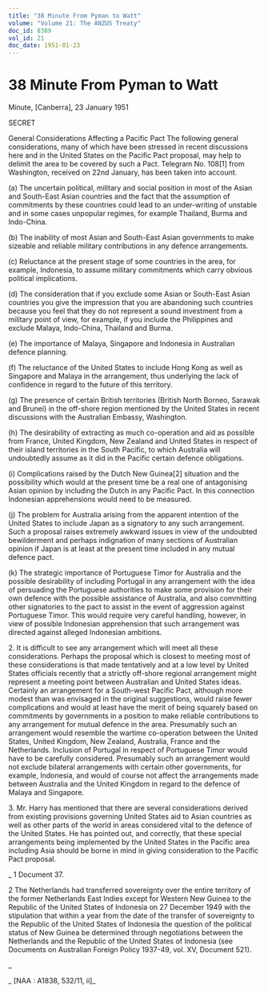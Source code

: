 ```yaml
---
title: "38 Minute From Pyman to Watt"
volume: "Volume 21: The ANZUS Treaty"
doc_id: 8389
vol_id: 21
doc_date: 1951-01-23
---
```


# 38 Minute From Pyman to Watt

Minute, [Canberra], 23 January 1951

SECRET

General Considerations Affecting a Pacific Pact The following general considerations, many of which have been stressed in recent discussions here and in the United States on the Pacific Pact proposal, may help to delimit the area to be covered by such a Pact. Telegram No. 108[1] from Washington, received on 22nd January, has been taken into account.

(a) The uncertain political, military and social position in most of the Asian and South-East Asian countries and the fact that the assumption of commitments by these countries could lead to an under-writing of unstable and in some cases unpopular regimes, for example Thailand, Burma and Indo-China.

(b) The inability of most Asian and South-East Asian governments to make sizeable and reliable military contributions in any defence arrangements.

(c) Reluctance at the present stage of some countries in the area, for example, Indonesia, to assume military commitments which carry obvious political implications.

(d) The consideration that if you exclude some Asian or South-East Asian countries you give the impression that you are abandoning such countries because you feel that they do not represent a sound investment from a military point of view, for example, if you include the Philippines and exclude Malaya, Indo-China, Thailand and Burma.

(e) The importance of Malaya, Singapore and Indonesia in Australian defence planning.

(f) The reluctance of the United States to include Hong Kong as well as Singapore and Malaya in the arrangement, thus underlying the lack of confidence in regard to the future of this territory.

(g) The presence of certain British territories (British North Borneo, Sarawak and Brunei) in the off-shore region mentioned by the United States in recent discussions with the Australian Embassy, Washington.

(h) The desirability of extracting as much co-operation and aid as possible from France, United Kingdom, New Zealand and United States in respect of their island territories in the South Pacific, to which Australia will undoubtedly assume as it did in the Pacific certain defence obligations.

(i) Complications raised by the Dutch New Guinea[2] situation and the possibility which would at the present time be a real one of antagonising Asian opinion by including the Dutch in any Pacific Pact. In this connection Indonesian apprehensions would need to be measured.

(j) The problem for Australia arising from the apparent intention of the United States to include Japan as a signatory to any such arrangement. Such a proposal raises extremely awkward issues in view of the undoubted bewilderment and perhaps indignation of many sections of Australian opinion if Japan is at least at the present time included in any mutual defence pact.

(k) The strategic importance of Portuguese Timor for Australia and the possible desirability of including Portugal in any arrangement with the idea of persuading the Portuguese authorities to make some provision for their own defence with the possible assistance of Australia, and also committing other signatories to the pact to assist in the event of aggression against Portuguese Timor. This would require very careful handling, however, in view of possible Indonesian apprehension that such arrangement was directed against alleged Indonesian ambitions.

2\. It is difficult to see any arrangement which will meet all these considerations. Perhaps the proposal which is closest to meeting most of these considerations is that made tentatively and at a low level by United States officials recently that a strictly off-shore regional arrangement might represent a meeting point between Australian and United States ideas. Certainly an arrangement for a South-west Pacific Pact, although more modest than was envisaged in the original suggestions, would raise fewer complications and would at least have the merit of being squarely based on commitments by governments in a position to make reliable contributions to any arrangement for mutual defence in the area. Presumably such an arrangement would resemble the wartime co-operation between the United States, United Kingdom, New Zealand, Australia, France and the Netherlands. Inclusion of Portugal in respect of Portuguese Timor would have to be carefully considered. Presumably such an arrangement would not exclude bilateral arrangements with certain other governments, for example, Indonesia, and would of course not affect the arrangements made between Australia and the United Kingdom in regard to the defence of Malaya and Singapore.

3\. Mr. Harry has mentioned that there are several considerations derived from existing provisions governing United States aid to Asian countries as well as other parts of the world in areas considered vital to the defence of the United States. He has pointed out, and correctly, that these special arrangements being implemented by the United States in the Pacific area including Asia should be borne in mind in giving consideration to the Pacific Pact proposal.

_ 1 Document 37.

2 The Netherlands had transferred sovereignty over the entire territory of the former Netherlands East Indies except for Western New Guinea to the Republic of the United States of Indonesia on 27 December 1949 with the stipulation that within a year from the date of the transfer of sovereignty to the Republic of the United States of Indonesia the question of the political status of New Guinea be determined through negotiations between the Netherlands and the Republic of the United States of Indonesia (see Documents on Australian Foreign Policy 1937-49, vol. XV, Document 521).

_

_ [NAA : A1838, 532/11, ii]_
